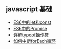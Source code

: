 ## javascript 基础

+ [ES6中的let和const](https://github.com/chenqf/blog/blob/master/articles/javascript基础/ES6中的let和const/README.md)
+ [ES6中的Promise](https://github.com/chenqf/blog/blob/master/articles/javascript基础/ES6中的Promise/README.md)
+ [详解typeof操作符](https://github.com/chenqf/blog/blob/master/articles/javascript基础/详解typeof操作符/README.md)
+ [如何中断forEach循环](https://github.com/chenqf/blog/blob/master/articles/javascript基础/如何中断forEach循环/README.md)
